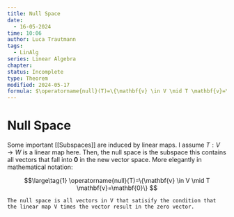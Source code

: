 ```yaml
---
title: Null Space
date:
  - 16-05-2024
time: 10:06
author: Luca Trautmann
tags:
  - LinAlg
series: Linear Algebra
chapter: 
status: Incomplete
type: Theorem
modified: 2024-05-17
formula: $\operatorname{null}(T)=\{\mathbf{v} \in V \mid T \mathbf{v}=\mathbf{0}\}$
---
```

# Null Space
Some important [[Subspaces]] are induced by linear maps. I assume $T: V \rightarrow W$ is a linear map here. Then, the null space is the subspace this contains all vectors that fall into $\mathbf{0}$ in the new vector space. More elegantly in mathematical notation:


$$\large\tag{1}
\operatorname{null}(T)=\{\mathbf{v} \in V \mid T \mathbf{v}=\mathbf{0}\}
$$

`The null space is all vectors in V that satisify the condition that the linear map V times the vector result in the zero vector.`



